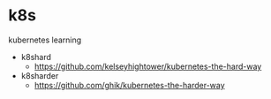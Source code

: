 # k8s
kubernetes learning

- k8shard
    - https://github.com/kelseyhightower/kubernetes-the-hard-way
- k8sharder
    - https://github.com/ghik/kubernetes-the-harder-way
